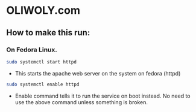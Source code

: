 # OLIWOLY.com


## How to make this run:
### On Fedora Linux.

```bash
sudo systemctl start httpd
```
- This starts the apache web server on the system on fedora (httpd)


```bash
sudo systemctl enable httpd
```
- Enable command tells it to run the service on boot instead. No need to use the above command unless something is broken.

